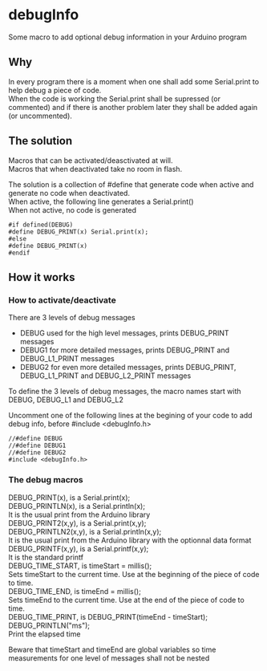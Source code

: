 # debugInfo
Some macro to add optional debug information in your Arduino program  

## Why
In every program there is a moment when one shall add some Serial.print to help debug a piece of code.  
When the code is working the Serial.print shall be supressed (or commented) and if there is another problem later they shall be added again (or uncommented).

## The solution
Macros that can be activated/deasctivated at will.  
Macros that when deactivated take no room in flash.

The solution is a collection of #define that generate code when active and generate no code when deactivated.  
When active, the following line generates a Serial.print()  
When not active, no code is generated  
```
#if defined(DEBUG)
#define DEBUG_PRINT(x) Serial.print(x);
#else
#define DEBUG_PRINT(x) 
#endif
```
## How it works
### How to activate/deactivate
There are 3 levels of debug messages  
- DEBUG used for the high level messages, prints DEBUG_PRINT messages
- DEBUG1 for more detailed messages, prints DEBUG_PRINT and DEBUG_L1_PRINT messages
- DEBUG2 for even more detailed messages, prints DEBUG_PRINT, DEBUG_L1_PRINT and DEBUG_L2_PRINT messages

To define the 3 levels of debug messages, the macro names start with DEBUG, DEBUG_L1 and DEBUG_L2  

Uncomment one of the following lines at the begining of your code to add debug info, before #include <debugInfo.h>  
```
//#define DEBUG
//#define DEBUG1
//#define DEBUG2
#include <debugInfo.h>
```
### The debug macros
DEBUG_PRINT(x), is a Serial.print(x);  
DEBUG_PRINTLN(x), is a Serial.println(x);  
It is the usual print from the Arduino library  
DEBUG_PRINT2(x,y), is a Serial.print(x,y);  
DEBUG_PRINTLN2(x,y), is a Serial.println(x,y);  
It is the usual print from the Arduino library with the optionnal data format  
DEBUG_PRINTF(x,y), is a Serial.printf(x,y);  
It is the standard printf  
DEBUG_TIME_START, is  timeStart = millis();  
Sets timeStart to the current time. Use at the beginning of the piece of code to time.  
DEBUG_TIME_END, is timeEnd = millis();  
Sets timeEnd to the current time. Use at the end of the piece of code to time.  
DEBUG_TIME_PRINT, is DEBUG_PRINT(timeEnd - timeStart); DEBUG_PRINTLN("ms");  
Print the elapsed time  


Beware that timeStart and timeEnd are global variables
so time measurements for one level of messages shall not be nested


